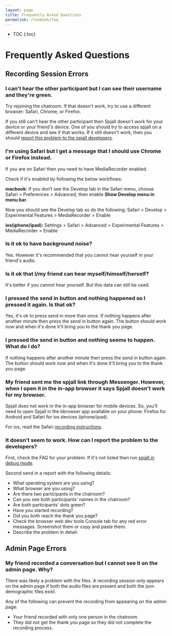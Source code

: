 ```yaml
---
layout: page
title: Frequently Asked Questions
permalink: /runbook/faq
---
```


* TOC
{:toc}

# Frequently Asked Questions

## Recording Session Errors

### I can't hear the other participant but I can see their username and they're green.

Try rejoining the chatroom. If that doesn't work, try to use a different
browser: Safari, Chrome, or Firefox.

If you still can't hear the other participant then Spjall doesn't work for your
device or your friend's device. One of you should try to access spjall on a
different device and see if that works. If it still doesn't work, then you
should [report this problem to the spjall developers](/runbook/faq#it-doesnt-seem-to-work-how-can-i-report-the-problem-to-the-developers).

### I'm using Safari but I get a message that I should use Chrome or Firefox instead.

If you are on Safari then you need to have MediaRecorder enabled.

Check if it's enabled by following the below workflows:

**macbook:**
    If you don’t see the Develop tab in the Safari menu, choose Safari >
Preferences > Advanced, then enable **Show Develop menu in menu bar.**

Now you should see the Develop tab so do the following:
    Safari > Develop > Experimental Features > MediaRecorder > Enable

**ios(iphone/ipad):** Settings > Safari > Advanced > Experimental Features >
MediaRecorder > Enable

### Is it ok to have background noise?

Yes. However it's recommended that you cannot hear yourself in your friend's audio.


### Is it ok that I/my friend can hear myself/himself/herself?

It's better if you cannot hear yourself. But this data can still be used.

### I pressed the send in button and nothing happened so I pressed it again. Is that ok?

Yes, it's ok to press send in more than once. If nothing happens after another
minute then press the send in button again.  The button should work now and
when it's done it'll bring you to the thank you page.

### I pressed the send in button and nothing seems to happen. What do I do?

If nothing happens after another minute then press the send in button again.
The button should work now and when it's done it'll bring you to the thank you
page.


### My friend sent me the spjall link through Messenger. However, when I open it in the in-app browser it says Spjall doesn't work for my browser.

Spjall does not work in the in-app browser for mobile devices. So, you'll need to open Spjall in the bbrowser app available on your phone: Firefox for Android and Safari for ios devices (iphone/ipad).

For ios, read the Safari [recording instructions](/runbook/recording-instructions#apple-ios).

### It doesn't seem to work. How can I report the problem to the developers?

First, check the FAQ for your problem. If it's not listed then run [spjall in
debug mode](/runbook/debug).

Second send in a report with the following details:
* What operating system are you using?
* What browser are you using?
* Are there two participants in the chatroom?
* Can you see both participants' names in the chatroom?
* Are both participants' dots green?
* Have you started recording?
* Did you both reach the thank you page?
* Check the browser web dev tools Console tab for any red error messages.
    Screenshot them or copy and paste them.
* Describe the problem in detail:

## Admin Page Errors


### My friend recorded a conversation but I cannot see it on the admin page. Why?

There was likely a problem with the files. A recording session only appears on
the admin page if both the audio files are present and both the json
demographic files exist.

Any of the following can prevent the recording from appearing on the admin page:

* Your friend recorded with only one person in the chatroom.
* They did not get the thank you page so they did not complete the recording process.


